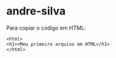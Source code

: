 # andre-silva

Para copiar o codigo em HTML:
```
<html>
<h1><Meu primeiro arquivo em HTML</h1>
</html>
```
